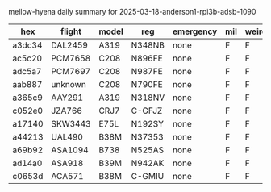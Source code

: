 mellow-hyena daily summary for 2025-03-18-anderson1-rpi3b-adsb-1090

|hex|flight|model|reg|emergency|mil|weirdo|
|--|--|--|--|--|--|--|
|a3dc34|DAL2459|A319|N348NB|none|F|F|
|ac5c20|PCM7658|C208|N896FE|none|F|F|
|adc5a7|PCM7697|C208|N987FE|none|F|F|
|aab887|unknown|C208|N790FE|none|F|F|
|a365c9|AAY291|A319|N318NV|none|F|F|
|c052e0|JZA766|CRJ7|C-GFJZ|none|F|F|
|a17140|SKW3443|E75L|N192SY|none|F|F|
|a44213|UAL490|B38M|N37353|none|F|F|
|a69b92|ASA1094|B738|N525AS|none|F|F|
|ad14a0|ASA918|B39M|N942AK|none|F|F|
|c0653d|ACA571|B38M|C-GMIU|none|F|F|
